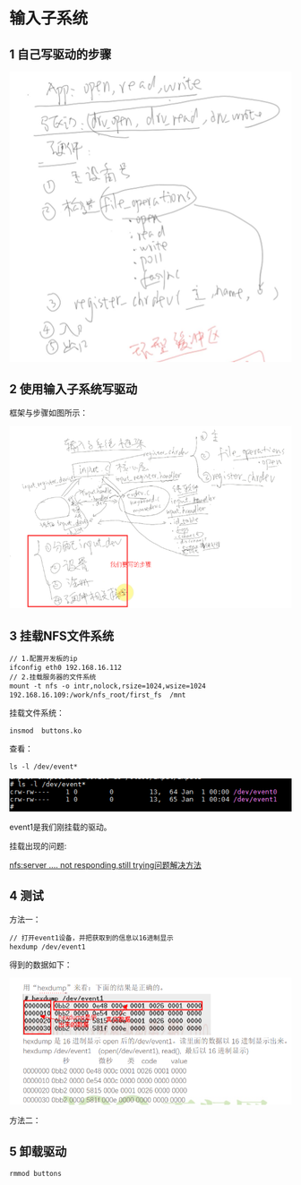 # 输入子系统

## 1 自己写驱动的步骤

![1558229410487](assets/1558229410487.png)







## 2 使用输入子系统写驱动

框架与步骤如图所示：

![1558229268186](assets/1558229268186.png)

## 3 挂载NFS文件系统

```
// 1.配置开发板的ip
ifconfig eth0 192.168.16.112
// 2.挂载服务器的文件系统
mount -t nfs -o intr,nolock,rsize=1024,wsize=1024 192.168.16.109:/work/nfs_root/first_fs  /mnt
```

挂载文件系统：

```
insmod  buttons.ko
```

查看：

```
ls -l /dev/event*
```

![1558244436214](assets/1558244436214.png)

event1是我们刚挂载的驱动。

挂载出现的问题:

[nfs:server .... not responding,still trying问题解决方法](https://blog.csdn.net/suz_cheney/article/details/41410629)

## 4 测试

方法一：

```
// 打开event1设备，并把获取到的信息以16进制显示
hexdump /dev/event1
```

得到的数据如下：

![1558246216511](assets/1558246216511.png)

方法二：



## 5 卸载驱动

```
rmmod buttons
```

